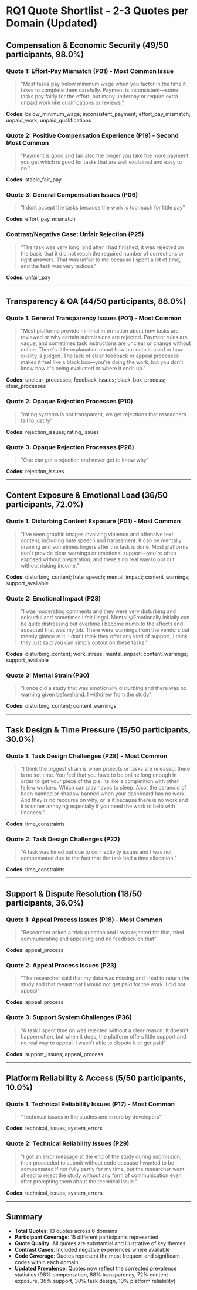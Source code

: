 # RQ1 Quote Shortlist - 2-3 Quotes per Domain (Updated)

## Compensation & Economic Security (49/50 participants, 98.0%)

### Quote 1: Effort-Pay Mismatch (P01) - Most Common Issue
> "Most tasks pay below minimum wage when you factor in the time it takes to complete them carefully. Payment is inconsistent—some tasks pay fairly for the effort, but many underpay or require extra unpaid work like qualifications or reviews."

**Codes**: below_minimum_wage; inconsistent_payment; effort_pay_mismatch; unpaid_work; unpaid_qualifications

### Quote 2: Positive Compensation Experience (P19) - Second Most Common
> "Payment is good and fair also the longer you take the more payment you get which is good for tasks that are well explained and easy to do."

**Codes**: stable_fair_pay

### Quote 3: General Compensation Issues (P06)
> "I dont accept the tasks because the work is too much for little pay"

**Codes**: effort_pay_mismatch

### Contrast/Negative Case: Unfair Rejection (P25)
> "The task was very long, and after I had finished, it was rejected on the basis that it did not reach the required number of corrections or right answers. That was unfair to me because I spent a lot of time, and the task was very tedious."

**Codes**: unfair_pay

---

## Transparency & QA (44/50 participants, 88.0%)

### Quote 1: General Transparency Issues (P01) - Most Common
> "Most platforms provide minimal information about how tasks are reviewed or why certain submissions are rejected. Payment rules are vague, and sometimes task instructions are unclear or change without notice. There's little explanation about how our data is used or how quality is judged. The lack of clear feedback or appeal processes makes it feel like a black box—you're doing the work, but you don't know how it's being evaluated or where it ends up."

**Codes**: unclear_processes; feedback_issues; black_box_process; clear_processes

### Quote 2: Opaque Rejection Processes (P10)
> "rating systems is not transparent, we get rejections that reseachers fail to justify"

**Codes**: rejection_issues; rating_issues

### Quote 3: Opaque Rejection Processes (P26)
> "One can get a rejection and never get to know why"

**Codes**: rejection_issues

---

## Content Exposure & Emotional Load (36/50 participants, 72.0%)

### Quote 1: Disturbing Content Exposure (P01) - Most Common
> "I've seen graphic images involving violence and offensive text content, including hate speech and harassment. It can be mentally draining and sometimes lingers after the task is done. Most platforms don't provide clear warnings or emotional support—you're often exposed without preparation, and there's no real way to opt out without risking income."

**Codes**: disturbing_content; hate_speech; mental_impact; content_warnings; support_available

### Quote 2: Emotional Impact (P28)
> "I was moderating comments and they were very disturbing and colourful and sometimes I felt illegal. Mentally/Emotionally initially can be quite distressing but overtime I become numb to the affects and accepted that was my job. There were warnings from the vendors but merely glance at it, I don't think they offer any kind of support, I think they just said you can simply optout on these tasks."

**Codes**: disturbing_content; work_stress; mental_impact; content_warnings; support_available

### Quote 3: Mental Strain (P30)
> "I once did a study that was emotionally disturbing and there was no warning given beforehand. I withdrew from the study"

**Codes**: disturbing_content; content_warnings

---

## Task Design & Time Pressure (15/50 participants, 30.0%)

### Quote 1: Task Design Challenges (P28) - Most Common
> "I think the biggest strain is when projects or tasks are released, there is no set time. You feel that you have to be online long enough in order to get your piece of the pie. Its like a competition with other fellow workers. Which can play havoc to sleep. Also, the paranoid of been banned or shadow banned when your dashboard has no work. And they is no recourse on why, or is it because there is no work and it is rather annoying especially if you need the work to help with finances."

**Codes**: time_constraints

### Quote 2: Task Design Challenges (P22)
> "A task was timed out due to connectivity issues and I was not compensated due to the fact that the task had a time allocation."

**Codes**: time_constraints

---

## Support & Dispute Resolution (18/50 participants, 36.0%)

### Quote 1: Appeal Process Issues (P18) - Most Common
> "Researcher asked a trick question and I was rejected for that, tried communicating and appealing and no feedback on that"

**Codes**: appeal_process

### Quote 2: Appeal Process Issues (P23)
> "The researcher said that my data was missing and I had to return the study and that meant that I would not get paid for the work. I did not appeal"

**Codes**: appeal_process

### Quote 3: Support System Challenges (P36)
> "A task I spent time on was rejected without a clear reason. It doesn't happen often, but when it does, the platform offers little support and no real way to appeal. I wasn't able to dispute it or get paid"

**Codes**: support_issues; appeal_process

---

## Platform Reliability & Access (5/50 participants, 10.0%)

### Quote 1: Technical Reliability Issues (P17) - Most Common
> "Technical issues in the studies and errors by developers"

**Codes**: technical_issues; system_errors

### Quote 2: Technical Reliability Issues (P29)
> "I got an error message at the end of the study during submission, then proceeded to submit without code because I wanted to be compensated if not fully partly for my time, but the researcher went ahead to reject the study without any form of communication even after prompting them about the technical issue."

**Codes**: technical_issues; system_errors

---

## Summary

- **Total Quotes**: 13 quotes across 6 domains
- **Participant Coverage**: 15 different participants represented
- **Quote Quality**: All quotes are substantial and illustrative of key themes
- **Contrast Cases**: Included negative experiences where available
- **Code Coverage**: Quotes represent the most frequent and significant codes within each domain
- **Updated Prevalence**: Quotes now reflect the corrected prevalence statistics (98% compensation, 88% transparency, 72% content exposure, 36% support, 30% task design, 10% platform reliability)
